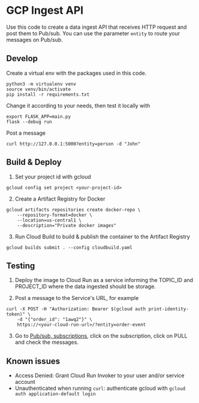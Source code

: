 # GCP Ingest API

Use this code to create a data ingest API that receives HTTP request and post them to Pub/sub.
You can use the parameter `entity` to route your messages on Pub/sub.


## Develop
Create a virtual env with the packages used in this code.
```
python3 -m virtualenv venv
source venv/bin/activate
pip install -r requirements.txt
```

Change it according to your needs, then test it locally with 
```
export FLASK_APP=main.py
flask --debug run
```
Post a message
```
curl http://127.0.0.1:5000?entity=person -d "John" 
```


## Build & Deploy
1. Set your project id with gcloud
```
gcloud config set project <your-project-id>
```

2. Create a Artifact Registry for Docker
```
gcloud artifacts repositories create docker-repo \
    --repository-format=docker \
    --location=us-central1 \
    --description="Private docker images"
```

3. Run Cloud Build to build & publish the container to the Artifact Registry
```
gcloud builds submit . --config cloudbuild.yaml
```

## Testing
1. Deploy the image to Cloud Run as a service informing the TOPIC_ID and PROJECT_ID where the data ingested should be storage.

2. Post a message to the Service's URL, for example
```
curl -X POST -H "Authorization: Bearer $(gcloud auth print-identity-token)" \
    -d "{"order_id": "1awq2"}" \
    https://<your-cloud-run-url>/?entity=order-event
```

3. Go to [Pub/sub, subscriptions](https://console.cloud.google.com/cloudpubsub/subscription), click on the subscription, click on PULL and check the messages.


## Known issues
- Access Denied: Grant Cloud Run Invoker to your user and/or service account
- Unauthenticated when running `curl`: authenticate gcloud with `gcloud auth application-default login`
